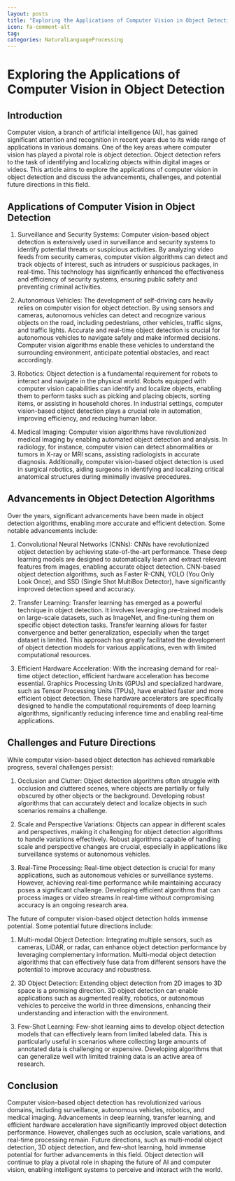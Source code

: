 ```yaml
---
layout: posts
title: "Exploring the Applications of Computer Vision in Object Detection"
icon: fa-comment-alt
tag:      
categories: NaturalLanguageProcessing
---
```



# Exploring the Applications of Computer Vision in Object Detection

## Introduction

Computer vision, a branch of artificial intelligence (AI), has gained significant attention and recognition in recent years due to its wide range of applications in various domains. One of the key areas where computer vision has played a pivotal role is object detection. Object detection refers to the task of identifying and localizing objects within digital images or videos. This article aims to explore the applications of computer vision in object detection and discuss the advancements, challenges, and potential future directions in this field.

## Applications of Computer Vision in Object Detection

1. Surveillance and Security Systems: Computer vision-based object detection is extensively used in surveillance and security systems to identify potential threats or suspicious activities. By analyzing video feeds from security cameras, computer vision algorithms can detect and track objects of interest, such as intruders or suspicious packages, in real-time. This technology has significantly enhanced the effectiveness and efficiency of security systems, ensuring public safety and preventing criminal activities.

2. Autonomous Vehicles: The development of self-driving cars heavily relies on computer vision for object detection. By using sensors and cameras, autonomous vehicles can detect and recognize various objects on the road, including pedestrians, other vehicles, traffic signs, and traffic lights. Accurate and real-time object detection is crucial for autonomous vehicles to navigate safely and make informed decisions. Computer vision algorithms enable these vehicles to understand the surrounding environment, anticipate potential obstacles, and react accordingly.

3. Robotics: Object detection is a fundamental requirement for robots to interact and navigate in the physical world. Robots equipped with computer vision capabilities can identify and localize objects, enabling them to perform tasks such as picking and placing objects, sorting items, or assisting in household chores. In industrial settings, computer vision-based object detection plays a crucial role in automation, improving efficiency, and reducing human labor.

4. Medical Imaging: Computer vision algorithms have revolutionized medical imaging by enabling automated object detection and analysis. In radiology, for instance, computer vision can detect abnormalities or tumors in X-ray or MRI scans, assisting radiologists in accurate diagnosis. Additionally, computer vision-based object detection is used in surgical robotics, aiding surgeons in identifying and localizing critical anatomical structures during minimally invasive procedures.

## Advancements in Object Detection Algorithms

Over the years, significant advancements have been made in object detection algorithms, enabling more accurate and efficient detection. Some notable advancements include:

1. Convolutional Neural Networks (CNNs): CNNs have revolutionized object detection by achieving state-of-the-art performance. These deep learning models are designed to automatically learn and extract relevant features from images, enabling accurate object detection. CNN-based object detection algorithms, such as Faster R-CNN, YOLO (You Only Look Once), and SSD (Single Shot MultiBox Detector), have significantly improved detection speed and accuracy.

2. Transfer Learning: Transfer learning has emerged as a powerful technique in object detection. It involves leveraging pre-trained models on large-scale datasets, such as ImageNet, and fine-tuning them on specific object detection tasks. Transfer learning allows for faster convergence and better generalization, especially when the target dataset is limited. This approach has greatly facilitated the development of object detection models for various applications, even with limited computational resources.

3. Efficient Hardware Acceleration: With the increasing demand for real-time object detection, efficient hardware acceleration has become essential. Graphics Processing Units (GPUs) and specialized hardware, such as Tensor Processing Units (TPUs), have enabled faster and more efficient object detection. These hardware accelerators are specifically designed to handle the computational requirements of deep learning algorithms, significantly reducing inference time and enabling real-time applications.

## Challenges and Future Directions

While computer vision-based object detection has achieved remarkable progress, several challenges persist:

1. Occlusion and Clutter: Object detection algorithms often struggle with occlusion and cluttered scenes, where objects are partially or fully obscured by other objects or the background. Developing robust algorithms that can accurately detect and localize objects in such scenarios remains a challenge.

2. Scale and Perspective Variations: Objects can appear in different scales and perspectives, making it challenging for object detection algorithms to handle variations effectively. Robust algorithms capable of handling scale and perspective changes are crucial, especially in applications like surveillance systems or autonomous vehicles.

3. Real-Time Processing: Real-time object detection is crucial for many applications, such as autonomous vehicles or surveillance systems. However, achieving real-time performance while maintaining accuracy poses a significant challenge. Developing efficient algorithms that can process images or video streams in real-time without compromising accuracy is an ongoing research area.

The future of computer vision-based object detection holds immense potential. Some potential future directions include:

1. Multi-modal Object Detection: Integrating multiple sensors, such as cameras, LiDAR, or radar, can enhance object detection performance by leveraging complementary information. Multi-modal object detection algorithms that can effectively fuse data from different sensors have the potential to improve accuracy and robustness.

2. 3D Object Detection: Extending object detection from 2D images to 3D space is a promising direction. 3D object detection can enable applications such as augmented reality, robotics, or autonomous vehicles to perceive the world in three dimensions, enhancing their understanding and interaction with the environment.

3. Few-Shot Learning: Few-shot learning aims to develop object detection models that can effectively learn from limited labeled data. This is particularly useful in scenarios where collecting large amounts of annotated data is challenging or expensive. Developing algorithms that can generalize well with limited training data is an active area of research.

## Conclusion

Computer vision-based object detection has revolutionized various domains, including surveillance, autonomous vehicles, robotics, and medical imaging. Advancements in deep learning, transfer learning, and efficient hardware acceleration have significantly improved object detection performance. However, challenges such as occlusion, scale variations, and real-time processing remain. Future directions, such as multi-modal object detection, 3D object detection, and few-shot learning, hold immense potential for further advancements in this field. Object detection will continue to play a pivotal role in shaping the future of AI and computer vision, enabling intelligent systems to perceive and interact with the world.